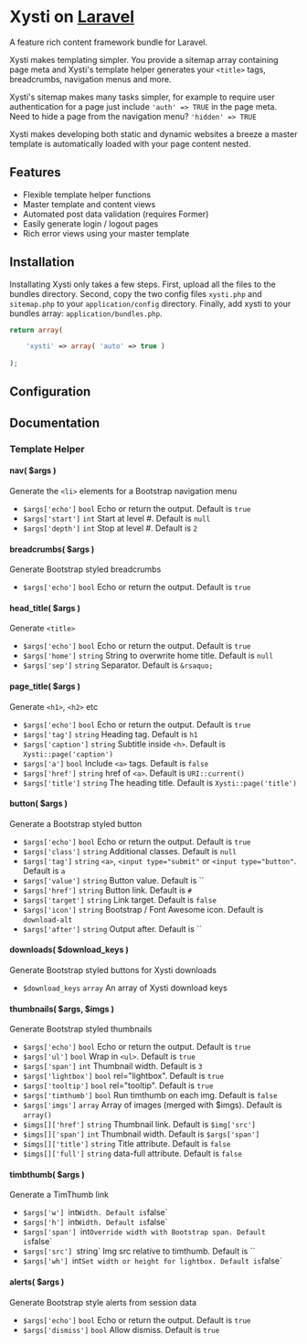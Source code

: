 # Xysti on [Laravel](http://laravel.com)

A feature rich content framework bundle for Laravel.

Xysti makes templating simpler. You provide a sitemap array containing page meta and Xysti's template helper generates your `<title>` tags, breadcrumbs, navigation menus and more.

Xysti's sitemap makes many tasks simpler, for example to require user authentication for a page just include `'auth' => TRUE` in the page meta. Need to hide a page from the navigation menu? `'hidden' => TRUE`

Xysti makes developing both static and dynamic websites a breeze a master template is automatically loaded with your page content nested.


## Features

- Flexible template helper functions
- Master template and content views
- Automated post data validation (requires Former)
- Easily generate login / logout pages
- Rich error views using your master template


## Installation

Installating Xysti only takes a few steps.
First, upload all the files to the bundles directory.
Second, copy the two config files `xysti.php` and `sitemap.php` to your `application/config` directory.
Finally, add xysti to your bundles array: `application/bundles.php`.

```php
return array(

	'xysti' => array( 'auto' => true )
	
);
```

## Configuration



## Documentation


### Template Helper

#### nav( $args )
Generate the `<li>` elements for a Bootstrap navigation menu
- `$args['echo']` `bool` Echo or return the output. Default is `true`
- `$args['start']` `int` Start at level #. Default is `null`
- `$args['depth']` `int` Stop at level #. Default is `2`

#### breadcrumbs( $args )
Generate Bootstrap styled breadcrumbs
- `$args['echo']` `bool` Echo or return the output. Default is `true`

#### head_title( $args )
Generate `<title>`
- `$args['echo']` `bool` Echo or return the output. Default is `true`
- `$args['home']` `string` String to overwrite home title. Default is `null`
- `$args['sep']` `string` Separator. Default is ` &rsaquo; `

#### page_title( $args )
Generate `<h1>`, `<h2>` etc
- `$args['echo']` `bool` Echo or return the output. Default is `true`
- `$args['tag']` `string` Heading tag. Default is `h1`
- `$args['caption']` `string` Subtitle inside `<h>`. Default is `Xysti::page('caption')`
- `$args['a']` `bool` Include `<a>` tags. Default is `false`
- `$args['href']` `string` href of  `<a>`. Default is `URI::current()`
- `$args['title']` `string` The heading title. Default is `Xysti::page('title')`

#### button( $args )
Generate a Bootstrap styled button
- `$args['echo']` `bool` Echo or return the output. Default is `true`
- `$args['class']` `string` Additional classes. Default is `null`
- `$args['tag']` `string` `<a>`, `<input type="submit"` or `<input type="button"`. Default is `a`
- `$args['value']` `string` Button value. Default is ``
- `$args['href']` `string` Button link. Default is `#`
- `$args['target']` `string` Link target. Default is `false`
- `$args['icon']` `string` Bootstrap / Font Awesome icon. Default is `download-alt`
- `$args['after']` `string` Output after. Default is ``

#### downloads( $download_keys )
Generate Bootstrap styled buttons for Xysti downloads
- `$download_keys` `array` An array of Xysti download keys

#### thumbnails( $args, $imgs )
Generate Bootstrap styled thumbnails
- `$args['echo']` `bool` Echo or return the output. Default is `true`
- `$args['ul']` `bool` Wrap in `<ul>`. Default is `true`
- `$args['span']` `int` Thumbnail width. Default is `3`
- `$args['lightbox']` `bool` rel="lightbox". Default is `true`
- `$args['tooltip']` `bool` rel="tooltip". Default is `true`
- `$args['timthumb']` `bool` Run timthumb on each img. Default is `false`
- `$args['imgs']` `array` Array of images (merged with $imgs). Default is `array()`
- `$imgs[]['href']` `string` Thumbnail link. Default is `$img['src']`
- `$imgs[]['span']` `int` Thumbnail width. Default is `$args['span']`
- `$imgs[]['title']` `string` Title attribute. Default is `false`
- `$imgs[]['full']` `string` data-full attribute. Default is `false`

#### timbthumb( $args )
Generate a TimThumb link
- `$args['w'] `int` Width. Default is `false`
- `$args['h'] `int` Width. Default is `false`
- `$args['span'] `int` Override width with Bootstrap span. Default is `false`
- `$args['src'] `string` Img src relative to timthumb. Default is ``
- `$args['wh'] `int` Set width or height for lightbox. Default is `false`

#### alerts( $args )
Generate Bootstrap style alerts from session data
- `$args['echo']` `bool` Echo or return the output. Default is `true`
- `$args['dismiss']` `bool` Allow dismiss. Default is `true`

